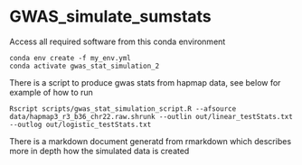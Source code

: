 # GWAS_simulate_sumstats

Access all required software from this conda environment
```
conda env create -f my_env.yml
conda activate gwas_stat_simulation_2
```

There is a script to produce gwas stats from hapmap data, see below for example of how to run
```
Rscript scripts/gwas_stat_simulation_script.R --afsource data/hapmap3_r3_b36_chr22.raw.shrunk --outlin out/linear_testStats.txt --outlog out/logistic_testStats.txt
```

There is a markdown document generatd from rmarkdown which describes more in depth how the simulated data is created

